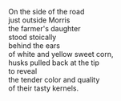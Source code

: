 On the side of the road  
just outside Morris  
the farmer's daughter  
stood stoically  
behind the ears  
of white and yellow sweet corn,  
husks pulled back at the tip  
to reveal  
the tender color and quality  
of their tasty kernels.  
